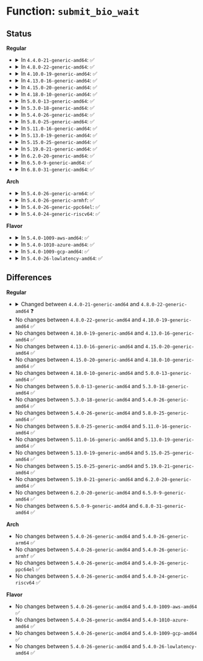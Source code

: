 # Function: <code>submit_bio_wait</code>

## Status
<b>Regular</b>
<ul>
<li>
<details>
<summary>In <code>4.4.0-21-generic-amd64</code>: ✅</summary>

```c
int submit_bio_wait(int rw, struct bio * bio)
```

```json
{
  "name": "submit_bio_wait",
  "collision_type": "Unique Global",
  "inline_type": "No",
  "funcs": [
    {
      "addr": 18446744071582712992,
      "name": "submit_bio_wait",
      "external": true,
      "loc": "block/bio.c:868",
      "file": "block/bio.c",
      "inline": "seen, unknown",
      "caller_inline": [],
      "caller_func": [
        "kernel/power/swap.c:hib_submit_io",
        "fs/ext4/crypto.c:ext4_encrypted_zeroout",
        "block/blk-flush.c:blkdev_issue_flush",
        "drivers/md/md.c:sync_page_io"
      ]
    }
  ],
  "symbols": [
    {
      "addr": 18446744071582712992,
      "name": "submit_bio_wait",
      "section": ".text",
      "bind": "STB_GLOBAL",
      "size": 141
    }
  ]
}
```
</details>
</li>
<li>
<details>
<summary>In <code>4.8.0-22-generic-amd64</code>: ✅</summary>

```c
int submit_bio_wait(struct bio * bio)
```

```json
{
  "name": "submit_bio_wait",
  "collision_type": "Unique Global",
  "inline_type": "No",
  "funcs": [
    {
      "addr": 18446744071582990064,
      "name": "submit_bio_wait",
      "external": true,
      "loc": "block/bio.c:870",
      "file": "block/bio.c",
      "inline": "seen, unknown",
      "caller_inline": [],
      "caller_func": [
        "kernel/power/swap.c:hib_submit_io",
        "fs/crypto/crypto.c:fscrypt_zeroout_range",
        "block/blk-flush.c:blkdev_issue_flush",
        "block/blk-lib.c:blkdev_issue_zeroout",
        "block/blk-lib.c:blkdev_issue_write_same",
        "block/blk-lib.c:blkdev_issue_discard",
        "drivers/md/md.c:sync_page_io"
      ]
    }
  ],
  "symbols": [
    {
      "addr": 18446744071582990064,
      "name": "submit_bio_wait",
      "section": ".text",
      "bind": "STB_GLOBAL",
      "size": 133
    }
  ]
}
```
</details>
</li>
<li>
<details>
<summary>In <code>4.10.0-19-generic-amd64</code>: ✅</summary>

```c
int submit_bio_wait(struct bio * bio)
```

```json
{
  "name": "submit_bio_wait",
  "collision_type": "Unique Global",
  "inline_type": "No",
  "funcs": [
    {
      "addr": 18446744071583094928,
      "name": "submit_bio_wait",
      "external": true,
      "loc": "block/bio.c:924",
      "file": "block/bio.c",
      "inline": "seen, unknown",
      "caller_inline": [],
      "caller_func": [
        "kernel/power/swap.c:hib_submit_io",
        "fs/crypto/crypto.c:fscrypt_zeroout_range",
        "block/blk-flush.c:blkdev_issue_flush",
        "block/blk-lib.c:blkdev_issue_zeroout",
        "block/blk-lib.c:blkdev_issue_write_same",
        "block/blk-lib.c:blkdev_issue_discard",
        "block/blk-zoned.c:blkdev_reset_zones",
        "block/blk-zoned.c:blkdev_report_zones",
        "drivers/md/md.c:sync_page_io"
      ]
    }
  ],
  "symbols": [
    {
      "addr": 18446744071583094928,
      "name": "submit_bio_wait",
      "section": ".text",
      "bind": "STB_GLOBAL",
      "size": 136
    }
  ]
}
```
</details>
</li>
<li>
<details>
<summary>In <code>4.13.0-16-generic-amd64</code>: ✅</summary>

```c
int submit_bio_wait(struct bio * bio)
```

```json
{
  "name": "submit_bio_wait",
  "collision_type": "Unique Global",
  "inline_type": "No",
  "funcs": [
    {
      "addr": 18446744071583151616,
      "name": "submit_bio_wait",
      "external": true,
      "loc": "block/bio.c:940",
      "file": "block/bio.c",
      "inline": "seen, unknown",
      "caller_inline": [],
      "caller_func": [
        "kernel/power/swap.c:hib_submit_io",
        "fs/crypto/bio.c:fscrypt_zeroout_range",
        "fs/ext4/mballoc.c:ext4_process_freed_data",
        "block/blk-flush.c:blkdev_issue_flush",
        "block/blk-lib.c:blkdev_issue_zeroout",
        "block/blk-lib.c:blkdev_issue_write_same",
        "block/blk-lib.c:blkdev_issue_discard",
        "block/blk-zoned.c:blkdev_reset_zones",
        "block/blk-zoned.c:blkdev_report_zones",
        "drivers/md/md.c:sync_page_io"
      ]
    }
  ],
  "symbols": [
    {
      "addr": 18446744071583151616,
      "name": "submit_bio_wait",
      "section": ".text",
      "bind": "STB_GLOBAL",
      "size": 136
    }
  ]
}
```
</details>
</li>
<li>
<details>
<summary>In <code>4.15.0-20-generic-amd64</code>: ✅</summary>

```c
int submit_bio_wait(struct bio * bio)
```

```json
{
  "name": "submit_bio_wait",
  "collision_type": "Unique Global",
  "inline_type": "No",
  "funcs": [
    {
      "addr": 18446744071583326736,
      "name": "submit_bio_wait",
      "external": true,
      "loc": "block/bio.c:939",
      "file": "block/bio.c",
      "inline": "seen, unknown",
      "caller_inline": [],
      "caller_func": [
        "kernel/power/swap.c:hib_submit_io",
        "fs/crypto/bio.c:fscrypt_zeroout_range",
        "fs/ext4/mballoc.c:ext4_process_freed_data",
        "block/blk-flush.c:blkdev_issue_flush",
        "block/blk-lib.c:blkdev_issue_zeroout",
        "block/blk-lib.c:blkdev_issue_write_same",
        "block/blk-lib.c:blkdev_issue_discard",
        "block/blk-zoned.c:blkdev_reset_zones",
        "block/blk-zoned.c:blkdev_report_zones",
        "drivers/md/md.c:sync_page_io"
      ]
    }
  ],
  "symbols": [
    {
      "addr": 18446744071583326736,
      "name": "submit_bio_wait",
      "section": ".text",
      "bind": "STB_GLOBAL",
      "size": 135
    }
  ]
}
```
</details>
</li>
<li>
<details>
<summary>In <code>4.18.0-10-generic-amd64</code>: ✅</summary>

```c
int submit_bio_wait(struct bio * bio)
```

```json
{
  "name": "submit_bio_wait",
  "collision_type": "Unique Global",
  "inline_type": "No",
  "funcs": [
    {
      "addr": 18446744071583535584,
      "name": "submit_bio_wait",
      "external": true,
      "loc": "block/bio.c:997",
      "file": "block/bio.c",
      "inline": "seen, unknown",
      "caller_inline": [],
      "caller_func": [
        "kernel/power/swap.c:hib_submit_io",
        "fs/crypto/bio.c:fscrypt_zeroout_range",
        "fs/ext4/mballoc.c:ext4_process_freed_data",
        "block/blk-flush.c:blkdev_issue_flush",
        "block/blk-lib.c:blkdev_issue_zeroout",
        "block/blk-lib.c:blkdev_issue_write_same",
        "block/blk-lib.c:blkdev_issue_discard",
        "block/blk-lib.c:__blkdev_issue_discard",
        "block/blk-zoned.c:blkdev_reset_zones",
        "block/blk-zoned.c:blkdev_report_zones",
        "drivers/md/md.c:sync_page_io"
      ]
    }
  ],
  "symbols": [
    {
      "addr": 18446744071583535584,
      "name": "submit_bio_wait",
      "section": ".text",
      "bind": "STB_GLOBAL",
      "size": 135
    }
  ]
}
```
</details>
</li>
<li>
<details>
<summary>In <code>5.0.0-13-generic-amd64</code>: ✅</summary>

```c
int submit_bio_wait(struct bio * bio)
```

```json
{
  "name": "submit_bio_wait",
  "collision_type": "Unique Global",
  "inline_type": "No",
  "funcs": [
    {
      "addr": 18446744071583658704,
      "name": "submit_bio_wait",
      "external": true,
      "loc": "block/bio.c:921",
      "file": "block/bio.c",
      "inline": "seen, unknown",
      "caller_inline": [],
      "caller_func": [
        "kernel/power/swap.c:hib_submit_io",
        "fs/crypto/bio.c:fscrypt_zeroout_range",
        "fs/iomap.c:iomap_read_page_sync",
        "fs/ext4/mballoc.c:ext4_process_freed_data",
        "block/blk-flush.c:blkdev_issue_flush",
        "block/blk-lib.c:blkdev_issue_zeroout",
        "block/blk-lib.c:blkdev_issue_write_same",
        "block/blk-lib.c:blkdev_issue_discard",
        "block/blk-zoned.c:blkdev_reset_zones",
        "drivers/md/md.c:sync_page_io"
      ]
    }
  ],
  "symbols": [
    {
      "addr": 18446744071583658704,
      "name": "submit_bio_wait",
      "section": ".text",
      "bind": "STB_GLOBAL",
      "size": 135
    }
  ]
}
```
</details>
</li>
<li>
<details>
<summary>In <code>5.3.0-18-generic-amd64</code>: ✅</summary>

```c
int submit_bio_wait(struct bio * bio)
```

```json
{
  "name": "submit_bio_wait",
  "collision_type": "Unique Global",
  "inline_type": "No",
  "funcs": [
    {
      "addr": 18446744071583845408,
      "name": "submit_bio_wait",
      "external": true,
      "loc": "block/bio.c:980",
      "file": "block/bio.c",
      "inline": "seen, unknown",
      "caller_inline": [],
      "caller_func": [
        "kernel/power/swap.c:hib_submit_io",
        "fs/crypto/bio.c:fscrypt_zeroout_range",
        "fs/iomap/buffered-io.c:iomap_read_page_sync",
        "fs/ext4/mballoc.c:ext4_process_freed_data",
        "block/blk-flush.c:blkdev_issue_flush",
        "block/blk-lib.c:blkdev_issue_zeroout",
        "block/blk-lib.c:blkdev_issue_write_same",
        "block/blk-lib.c:blkdev_issue_discard",
        "block/blk-zoned.c:blkdev_reset_zones",
        "drivers/md/md.c:sync_page_io"
      ]
    }
  ],
  "symbols": [
    {
      "addr": 18446744071583845408,
      "name": "submit_bio_wait",
      "section": ".text",
      "bind": "STB_GLOBAL",
      "size": 134
    }
  ]
}
```
</details>
</li>
<li>
<details>
<summary>In <code>5.4.0-26-generic-amd64</code>: ✅</summary>

```c
int submit_bio_wait(struct bio * bio)
```

```json
{
  "name": "submit_bio_wait",
  "collision_type": "Unique Global",
  "inline_type": "No",
  "funcs": [
    {
      "addr": 18446744071583947456,
      "name": "submit_bio_wait",
      "external": true,
      "loc": "block/bio.c:1019",
      "file": "block/bio.c",
      "inline": "seen, unknown",
      "caller_inline": [],
      "caller_func": [
        "kernel/power/swap.c:hib_submit_io",
        "fs/crypto/bio.c:fscrypt_zeroout_range",
        "fs/iomap/buffered-io.c:iomap_read_page_sync",
        "fs/ext4/mballoc.c:ext4_process_freed_data",
        "block/blk-flush.c:blkdev_issue_flush",
        "block/blk-lib.c:blkdev_issue_zeroout",
        "block/blk-lib.c:blkdev_issue_write_same",
        "block/blk-lib.c:blkdev_issue_discard",
        "block/blk-zoned.c:blkdev_reset_zones",
        "block/blk-zoned.c:blkdev_reset_zones",
        "drivers/md/md.c:sync_page_io"
      ]
    }
  ],
  "symbols": [
    {
      "addr": 18446744071583947456,
      "name": "submit_bio_wait",
      "section": ".text",
      "bind": "STB_GLOBAL",
      "size": 134
    }
  ]
}
```
</details>
</li>
<li>
<details>
<summary>In <code>5.8.0-25-generic-amd64</code>: ✅</summary>

```c
int submit_bio_wait(struct bio * bio)
```

```json
{
  "name": "submit_bio_wait",
  "collision_type": "Unique Global",
  "inline_type": "No",
  "funcs": [
    {
      "addr": 18446744071584339072,
      "name": "submit_bio_wait",
      "external": true,
      "loc": "block/bio.c:1143",
      "file": "block/bio.c",
      "inline": "seen, unknown",
      "caller_inline": [],
      "caller_func": [
        "kernel/power/swap.c:hib_submit_io",
        "fs/crypto/bio.c:fscrypt_zeroout_range",
        "fs/iomap/buffered-io.c:iomap_read_page_sync",
        "fs/ext4/mballoc.c:ext4_process_freed_data",
        "fs/squashfs/block.c:squashfs_bio_read",
        "block/blk-flush.c:blkdev_issue_flush",
        "block/blk-lib.c:blkdev_issue_zeroout",
        "block/blk-lib.c:blkdev_issue_write_same",
        "block/blk-lib.c:blkdev_issue_discard",
        "block/blk-zoned.c:blkdev_zone_mgmt",
        "drivers/md/md.c:sync_page_io"
      ]
    }
  ],
  "symbols": [
    {
      "addr": 18446744071584339072,
      "name": "submit_bio_wait",
      "section": ".text",
      "bind": "STB_GLOBAL",
      "size": 182
    }
  ]
}
```
</details>
</li>
<li>
<details>
<summary>In <code>5.11.0-16-generic-amd64</code>: ✅</summary>

```c
int submit_bio_wait(struct bio * bio)
```

```json
{
  "name": "submit_bio_wait",
  "collision_type": "Unique Global",
  "inline_type": "No",
  "funcs": [
    {
      "addr": 18446744071584456816,
      "name": "submit_bio_wait",
      "external": true,
      "loc": "block/bio.c:1146",
      "file": "block/bio.c",
      "inline": "seen, unknown",
      "caller_inline": [],
      "caller_func": [
        "kernel/power/swap.c:hib_submit_io",
        "fs/crypto/bio.c:fscrypt_zeroout_range",
        "fs/crypto/bio.c:fscrypt_zeroout_range_inline_crypt",
        "fs/crypto/bio.c:fscrypt_zeroout_range_inline_crypt",
        "fs/iomap/buffered-io.c:iomap_read_page_sync",
        "fs/ext4/mballoc.c:ext4_process_freed_data",
        "fs/squashfs/block.c:squashfs_bio_read",
        "block/blk-flush.c:blkdev_issue_flush",
        "block/blk-lib.c:blkdev_issue_zeroout",
        "block/blk-lib.c:blkdev_issue_write_same",
        "block/blk-lib.c:blkdev_issue_discard",
        "block/blk-zoned.c:blkdev_zone_mgmt",
        "drivers/md/md.c:sync_page_io"
      ]
    }
  ],
  "symbols": [
    {
      "addr": 18446744071584456816,
      "name": "submit_bio_wait",
      "section": ".text",
      "bind": "STB_GLOBAL",
      "size": 182
    }
  ]
}
```
</details>
</li>
<li>
<details>
<summary>In <code>5.13.0-19-generic-amd64</code>: ✅</summary>

```c
int submit_bio_wait(struct bio * bio)
```

```json
{
  "name": "submit_bio_wait",
  "collision_type": "Unique Global",
  "inline_type": "No",
  "funcs": [
    {
      "addr": 18446744071584491920,
      "name": "submit_bio_wait",
      "external": true,
      "loc": "block/bio.c:1146",
      "file": "block/bio.c",
      "inline": "seen, unknown",
      "caller_inline": [],
      "caller_func": [
        "kernel/power/swap.c:hib_submit_io",
        "fs/crypto/bio.c:fscrypt_zeroout_range",
        "fs/crypto/bio.c:fscrypt_zeroout_range_inline_crypt",
        "fs/crypto/bio.c:fscrypt_zeroout_range_inline_crypt",
        "fs/iomap/buffered-io.c:iomap_read_page_sync",
        "fs/ext4/mballoc.c:ext4_process_freed_data",
        "fs/squashfs/block.c:squashfs_bio_read",
        "block/blk-flush.c:blkdev_issue_flush",
        "block/blk-lib.c:blkdev_issue_zeroout",
        "block/blk-lib.c:blkdev_issue_write_same",
        "block/blk-lib.c:blkdev_issue_discard",
        "block/blk-zoned.c:blkdev_zone_mgmt",
        "drivers/md/md.c:sync_page_io"
      ]
    }
  ],
  "symbols": [
    {
      "addr": 18446744071584491920,
      "name": "submit_bio_wait",
      "section": ".text",
      "bind": "STB_GLOBAL",
      "size": 182
    }
  ]
}
```
</details>
</li>
<li>
<details>
<summary>In <code>5.15.0-25-generic-amd64</code>: ✅</summary>

```c
int submit_bio_wait(struct bio * bio)
```

```json
{
  "name": "submit_bio_wait",
  "collision_type": "Unique Global",
  "inline_type": "No",
  "funcs": [
    {
      "addr": 18446744071584900784,
      "name": "submit_bio_wait",
      "external": true,
      "loc": "block/bio.c:1240",
      "file": "block/bio.c",
      "inline": "seen, unknown",
      "caller_inline": [],
      "caller_func": [
        "kernel/power/swap.c:hib_submit_io",
        "fs/crypto/bio.c:fscrypt_zeroout_range",
        "fs/crypto/bio.c:fscrypt_zeroout_range_inline_crypt",
        "fs/crypto/bio.c:fscrypt_zeroout_range_inline_crypt",
        "fs/iomap/buffered-io.c:iomap_read_page_sync",
        "fs/squashfs/block.c:squashfs_bio_read",
        "block/blk-flush.c:blkdev_issue_flush",
        "block/blk-lib.c:blkdev_issue_zeroout",
        "block/blk-lib.c:blkdev_issue_write_same",
        "block/blk-lib.c:blkdev_issue_discard",
        "block/blk-zoned.c:blkdev_zone_mgmt",
        "block/blk-zoned.c:blkdev_zone_reset_all_emulated",
        "drivers/md/md.c:sync_page_io"
      ]
    }
  ],
  "symbols": [
    {
      "addr": 18446744071584900784,
      "name": "submit_bio_wait",
      "section": ".text",
      "bind": "STB_GLOBAL",
      "size": 182
    }
  ]
}
```
</details>
</li>
<li>
<details>
<summary>In <code>5.19.0-21-generic-amd64</code>: ✅</summary>

```c
int submit_bio_wait(struct bio * bio)
```

```json
{
  "name": "submit_bio_wait",
  "collision_type": "Unique Global",
  "inline_type": "No",
  "funcs": [
    {
      "addr": 18446744071585600688,
      "name": "submit_bio_wait",
      "external": true,
      "loc": "block/bio.c:1308",
      "file": "block/bio.c",
      "inline": "seen, unknown",
      "caller_inline": [],
      "caller_func": [
        "kernel/power/swap.c:hib_submit_io",
        "fs/crypto/bio.c:fscrypt_zeroout_range",
        "fs/crypto/bio.c:fscrypt_zeroout_range_inline_crypt",
        "fs/iomap/buffered-io.c:iomap_read_folio_sync",
        "fs/squashfs/block.c:squashfs_bio_read",
        "block/fops.c:__blkdev_direct_IO_simple",
        "block/blk-flush.c:blkdev_issue_flush",
        "block/blk-lib.c:blkdev_issue_secure_erase",
        "block/blk-lib.c:blkdev_issue_zeroout",
        "block/blk-lib.c:blkdev_issue_discard",
        "block/blk-zoned.c:blkdev_zone_mgmt",
        "block/blk-zoned.c:blkdev_zone_reset_all_emulated",
        "drivers/md/md.c:sync_page_io"
      ]
    }
  ],
  "symbols": [
    {
      "addr": 18446744071585600688,
      "name": "submit_bio_wait",
      "section": ".text",
      "bind": "STB_GLOBAL",
      "size": 194
    }
  ]
}
```
</details>
</li>
<li>
<details>
<summary>In <code>6.2.0-20-generic-amd64</code>: ✅</summary>

```c
int submit_bio_wait(struct bio * bio)
```

```json
{
  "name": "submit_bio_wait",
  "collision_type": "Unique Global",
  "inline_type": "No",
  "funcs": [
    {
      "addr": 18446744071586368624,
      "name": "submit_bio_wait",
      "external": true,
      "loc": "block/bio.c:1371",
      "file": "block/bio.c",
      "inline": "seen, unknown",
      "caller_inline": [],
      "caller_func": [
        "kernel/power/swap.c:hib_submit_io",
        "fs/crypto/bio.c:fscrypt_zeroout_range",
        "fs/crypto/bio.c:fscrypt_zeroout_range_inline_crypt",
        "fs/iomap/buffered-io.c:iomap_read_folio_sync",
        "fs/squashfs/block.c:squashfs_bio_read",
        "block/fops.c:__blkdev_direct_IO_simple",
        "block/blk-flush.c:blkdev_issue_flush",
        "block/blk-lib.c:blkdev_issue_secure_erase",
        "block/blk-lib.c:blkdev_issue_zeroout",
        "block/blk-lib.c:blkdev_issue_discard",
        "block/blk-zoned.c:blkdev_zone_mgmt",
        "block/blk-zoned.c:blkdev_zone_reset_all_emulated",
        "drivers/md/md.c:sync_page_io"
      ]
    }
  ],
  "symbols": [
    {
      "addr": 18446744071586368624,
      "name": "submit_bio_wait",
      "section": ".text",
      "bind": "STB_GLOBAL",
      "size": 194
    }
  ]
}
```
</details>
</li>
<li>
<details>
<summary>In <code>6.5.0-9-generic-amd64</code>: ✅</summary>

```c
int submit_bio_wait(struct bio * bio)
```

```json
{
  "name": "submit_bio_wait",
  "collision_type": "Unique Global",
  "inline_type": "No",
  "funcs": [
    {
      "addr": 18446744071586615280,
      "name": "submit_bio_wait",
      "external": true,
      "loc": "block/bio.c:1356",
      "file": "block/bio.c",
      "inline": "seen, unknown",
      "caller_inline": [],
      "caller_func": [
        "kernel/power/swap.c:hib_submit_io",
        "mm/page_io.c:swap_readpage_bdev_sync",
        "mm/page_io.c:swap_writepage_bdev_sync",
        "fs/crypto/bio.c:fscrypt_zeroout_range",
        "fs/crypto/bio.c:fscrypt_zeroout_range_inline_crypt",
        "fs/iomap/buffered-io.c:iomap_read_folio_sync",
        "fs/squashfs/block.c:squashfs_bio_read",
        "fs/squashfs/block.c:squashfs_bio_read_cached",
        "block/fops.c:__blkdev_direct_IO_simple",
        "block/blk-flush.c:blkdev_issue_flush",
        "block/blk-lib.c:blkdev_issue_secure_erase",
        "block/blk-lib.c:blkdev_issue_zeroout",
        "block/blk-lib.c:blkdev_issue_discard",
        "block/blk-zoned.c:blkdev_zone_mgmt",
        "block/blk-zoned.c:blkdev_zone_reset_all_emulated",
        "drivers/md/md.c:sync_page_io"
      ]
    }
  ],
  "symbols": [
    {
      "addr": 18446744071586615280,
      "name": "submit_bio_wait",
      "section": ".text",
      "bind": "STB_GLOBAL",
      "size": 194
    }
  ]
}
```
</details>
</li>
<li>
<details>
<summary>In <code>6.8.0-31-generic-amd64</code>: ✅</summary>

```c
int submit_bio_wait(struct bio * bio)
```

```json
{
  "name": "submit_bio_wait",
  "collision_type": "Unique Global",
  "inline_type": "No",
  "funcs": [
    {
      "addr": 18446744071586885664,
      "name": "submit_bio_wait",
      "external": true,
      "loc": "block/bio.c:1368",
      "file": "block/bio.c",
      "inline": "seen, unknown",
      "caller_inline": [],
      "caller_func": [
        "kernel/power/swap.c:hib_submit_io",
        "mm/page_io.c:swap_read_folio_bdev_sync",
        "mm/page_io.c:swap_writepage_bdev_sync",
        "fs/crypto/bio.c:fscrypt_zeroout_range",
        "fs/crypto/bio.c:fscrypt_zeroout_range_inline_crypt",
        "fs/iomap/buffered-io.c:iomap_read_folio_sync",
        "fs/squashfs/block.c:squashfs_bio_read",
        "fs/squashfs/block.c:squashfs_bio_read_cached",
        "block/fops.c:__blkdev_direct_IO_simple",
        "block/blk-flush.c:blkdev_issue_flush",
        "block/blk-lib.c:blkdev_issue_secure_erase",
        "block/blk-lib.c:blkdev_issue_zeroout",
        "block/blk-lib.c:blkdev_issue_discard",
        "block/blk-zoned.c:blkdev_zone_mgmt",
        "block/blk-zoned.c:blkdev_zone_reset_all_emulated",
        "drivers/md/md.c:sync_page_io"
      ]
    }
  ],
  "symbols": [
    {
      "addr": 18446744071586885664,
      "name": "submit_bio_wait",
      "section": ".text",
      "bind": "STB_GLOBAL",
      "size": 189
    }
  ]
}
```
</details>
</li>
</ul>
<b>Arch</b>
<ul>
<li>
<details>
<summary>In <code>5.4.0-26-generic-arm64</code>: ✅</summary>

```c
int submit_bio_wait(struct bio * bio)
```

```json
{
  "name": "submit_bio_wait",
  "collision_type": "Unique Global",
  "inline_type": "No",
  "funcs": [
    {
      "addr": 18446603336495767424,
      "name": "submit_bio_wait",
      "external": true,
      "loc": "block/bio.c:1019",
      "file": "block/bio.c",
      "inline": "seen, unknown",
      "caller_inline": [],
      "caller_func": [
        "fs/crypto/bio.c:fscrypt_zeroout_range",
        "fs/iomap/buffered-io.c:iomap_read_page_sync",
        "fs/ext4/mballoc.c:ext4_process_freed_data",
        "block/blk-flush.c:blkdev_issue_flush",
        "block/blk-lib.c:blkdev_issue_zeroout",
        "block/blk-lib.c:blkdev_issue_write_same",
        "block/blk-lib.c:blkdev_issue_discard",
        "block/blk-zoned.c:blkdev_reset_zones",
        "block/blk-zoned.c:blkdev_reset_zones",
        "drivers/md/md.c:sync_page_io"
      ]
    }
  ],
  "symbols": [
    {
      "addr": 18446603336495767424,
      "name": "submit_bio_wait",
      "section": ".text",
      "bind": "STB_GLOBAL",
      "size": 148
    }
  ]
}
```
</details>
</li>
<li>
<details>
<summary>In <code>5.4.0-26-generic-armhf</code>: ✅</summary>

```c
int submit_bio_wait(struct bio * bio)
```

```json
{
  "name": "submit_bio_wait",
  "collision_type": "Unique Global",
  "inline_type": "No",
  "funcs": [
    {
      "addr": 3229120356,
      "name": "submit_bio_wait",
      "external": true,
      "loc": "block/bio.c:1019",
      "file": "block/bio.c",
      "inline": "seen, unknown",
      "caller_inline": [],
      "caller_func": [
        "kernel/power/swap.c:hib_submit_io",
        "fs/crypto/bio.c:fscrypt_zeroout_range",
        "fs/iomap/buffered-io.c:iomap_read_page_sync",
        "fs/ext4/mballoc.c:ext4_process_freed_data",
        "block/blk-flush.c:blkdev_issue_flush",
        "block/blk-lib.c:blkdev_issue_zeroout",
        "block/blk-lib.c:blkdev_issue_write_same",
        "block/blk-lib.c:blkdev_issue_discard",
        "block/blk-zoned.c:blkdev_reset_zones",
        "block/blk-zoned.c:blkdev_reset_zones",
        "drivers/md/md.c:sync_page_io"
      ]
    }
  ],
  "symbols": [
    {
      "addr": 3229120356,
      "name": "submit_bio_wait",
      "section": ".text",
      "bind": "STB_GLOBAL",
      "size": 156
    }
  ]
}
```
</details>
</li>
<li>
<details>
<summary>In <code>5.4.0-26-generic-ppc64el</code>: ✅</summary>

```c
int submit_bio_wait(struct bio * bio)
```

```json
{
  "name": "submit_bio_wait",
  "collision_type": "Unique Global",
  "inline_type": "No",
  "funcs": [
    {
      "addr": 13835058055289939600,
      "name": "submit_bio_wait",
      "external": true,
      "loc": "block/bio.c:1019",
      "file": "block/bio.c",
      "inline": "seen, unknown",
      "caller_inline": [],
      "caller_func": [
        "fs/crypto/bio.c:fscrypt_zeroout_range",
        "fs/iomap/buffered-io.c:iomap_read_page_sync",
        "fs/ext4/mballoc.c:ext4_process_freed_data",
        "block/blk-flush.c:blkdev_issue_flush",
        "block/blk-lib.c:blkdev_issue_zeroout",
        "block/blk-lib.c:blkdev_issue_write_same",
        "block/blk-lib.c:blkdev_issue_discard",
        "block/blk-zoned.c:blkdev_reset_zones",
        "block/blk-zoned.c:blkdev_reset_zones",
        "drivers/md/md.c:sync_page_io"
      ]
    }
  ],
  "symbols": [
    {
      "addr": 13835058055289939600,
      "name": "submit_bio_wait",
      "section": ".text",
      "bind": "STB_GLOBAL",
      "size": 192
    }
  ]
}
```
</details>
</li>
<li>
<details>
<summary>In <code>5.4.0-24-generic-riscv64</code>: ✅</summary>

```c
int submit_bio_wait(struct bio * bio)
```

```json
{
  "name": "submit_bio_wait",
  "collision_type": "Unique Global",
  "inline_type": "No",
  "funcs": [
    {
      "addr": 18446743936274914022,
      "name": "submit_bio_wait",
      "external": true,
      "loc": "block/bio.c:1019",
      "file": "block/bio.c",
      "inline": "seen, unknown",
      "caller_inline": [],
      "caller_func": [
        "fs/crypto/bio.c:fscrypt_zeroout_range",
        "fs/iomap/buffered-io.c:iomap_read_page_sync",
        "fs/ext4/mballoc.c:ext4_process_freed_data",
        "block/blk-flush.c:blkdev_issue_flush",
        "block/blk-lib.c:blkdev_issue_zeroout",
        "block/blk-lib.c:blkdev_issue_write_same",
        "block/blk-lib.c:blkdev_issue_discard",
        "block/blk-zoned.c:blkdev_reset_zones",
        "block/blk-zoned.c:blkdev_reset_zones",
        "drivers/md/md.c:sync_page_io"
      ]
    }
  ],
  "symbols": [
    {
      "addr": 18446743936274914022,
      "name": "submit_bio_wait",
      "section": ".text",
      "bind": "STB_GLOBAL",
      "size": 118
    }
  ]
}
```
</details>
</li>
</ul>
<b>Flavor</b>
<ul>
<li>
<details>
<summary>In <code>5.4.0-1009-aws-amd64</code>: ✅</summary>

```c
int submit_bio_wait(struct bio * bio)
```

```json
{
  "name": "submit_bio_wait",
  "collision_type": "Unique Global",
  "inline_type": "No",
  "funcs": [
    {
      "addr": 18446744071583916192,
      "name": "submit_bio_wait",
      "external": true,
      "loc": "block/bio.c:1019",
      "file": "block/bio.c",
      "inline": "seen, unknown",
      "caller_inline": [],
      "caller_func": [
        "kernel/power/swap.c:swap_read_pages",
        "kernel/power/swap.c:hib_submit_io",
        "fs/crypto/bio.c:fscrypt_zeroout_range",
        "fs/iomap/buffered-io.c:iomap_read_page_sync",
        "fs/ext4/mballoc.c:ext4_process_freed_data",
        "block/blk-flush.c:blkdev_issue_flush",
        "block/blk-lib.c:blkdev_issue_zeroout",
        "block/blk-lib.c:blkdev_issue_write_same",
        "block/blk-lib.c:blkdev_issue_discard",
        "block/blk-zoned.c:blkdev_reset_zones",
        "block/blk-zoned.c:blkdev_reset_zones",
        "drivers/md/md.c:sync_page_io"
      ]
    }
  ],
  "symbols": [
    {
      "addr": 18446744071583916192,
      "name": "submit_bio_wait",
      "section": ".text",
      "bind": "STB_GLOBAL",
      "size": 134
    }
  ]
}
```
</details>
</li>
<li>
<details>
<summary>In <code>5.4.0-1010-azure-amd64</code>: ✅</summary>

```c
int submit_bio_wait(struct bio * bio)
```

```json
{
  "name": "submit_bio_wait",
  "collision_type": "Unique Global",
  "inline_type": "No",
  "funcs": [
    {
      "addr": 18446744071583853248,
      "name": "submit_bio_wait",
      "external": true,
      "loc": "block/bio.c:1019",
      "file": "block/bio.c",
      "inline": "seen, unknown",
      "caller_inline": [],
      "caller_func": [
        "kernel/power/swap.c:hib_submit_io",
        "fs/crypto/bio.c:fscrypt_zeroout_range",
        "fs/iomap/buffered-io.c:iomap_read_page_sync",
        "fs/ext4/mballoc.c:ext4_process_freed_data",
        "block/blk-flush.c:blkdev_issue_flush",
        "block/blk-lib.c:blkdev_issue_zeroout",
        "block/blk-lib.c:blkdev_issue_write_same",
        "block/blk-lib.c:blkdev_issue_discard",
        "block/blk-zoned.c:blkdev_reset_zones",
        "block/blk-zoned.c:blkdev_reset_zones",
        "drivers/md/md.c:sync_page_io"
      ]
    }
  ],
  "symbols": [
    {
      "addr": 18446744071583853248,
      "name": "submit_bio_wait",
      "section": ".text",
      "bind": "STB_GLOBAL",
      "size": 134
    }
  ]
}
```
</details>
</li>
<li>
<details>
<summary>In <code>5.4.0-1009-gcp-amd64</code>: ✅</summary>

```c
int submit_bio_wait(struct bio * bio)
```

```json
{
  "name": "submit_bio_wait",
  "collision_type": "Unique Global",
  "inline_type": "No",
  "funcs": [
    {
      "addr": 18446744071583899952,
      "name": "submit_bio_wait",
      "external": true,
      "loc": "block/bio.c:1019",
      "file": "block/bio.c",
      "inline": "seen, unknown",
      "caller_inline": [],
      "caller_func": [
        "kernel/power/swap.c:hib_submit_io",
        "fs/crypto/bio.c:fscrypt_zeroout_range",
        "fs/iomap/buffered-io.c:iomap_read_page_sync",
        "fs/ext4/mballoc.c:ext4_process_freed_data",
        "block/blk-flush.c:blkdev_issue_flush",
        "block/blk-lib.c:blkdev_issue_zeroout",
        "block/blk-lib.c:blkdev_issue_write_same",
        "block/blk-lib.c:blkdev_issue_discard",
        "block/blk-zoned.c:blkdev_reset_zones",
        "block/blk-zoned.c:blkdev_reset_zones",
        "drivers/md/md.c:sync_page_io"
      ]
    }
  ],
  "symbols": [
    {
      "addr": 18446744071583899952,
      "name": "submit_bio_wait",
      "section": ".text",
      "bind": "STB_GLOBAL",
      "size": 134
    }
  ]
}
```
</details>
</li>
<li>
<details>
<summary>In <code>5.4.0-26-lowlatency-amd64</code>: ✅</summary>

```c
int submit_bio_wait(struct bio * bio)
```

```json
{
  "name": "submit_bio_wait",
  "collision_type": "Unique Global",
  "inline_type": "No",
  "funcs": [
    {
      "addr": 18446744071584000992,
      "name": "submit_bio_wait",
      "external": true,
      "loc": "block/bio.c:1019",
      "file": "block/bio.c",
      "inline": "seen, unknown",
      "caller_inline": [],
      "caller_func": [
        "kernel/power/swap.c:hib_submit_io",
        "fs/crypto/bio.c:fscrypt_zeroout_range",
        "fs/iomap/buffered-io.c:iomap_read_page_sync",
        "fs/ext4/mballoc.c:ext4_process_freed_data",
        "block/blk-flush.c:blkdev_issue_flush",
        "block/blk-lib.c:blkdev_issue_zeroout",
        "block/blk-lib.c:blkdev_issue_write_same",
        "block/blk-lib.c:blkdev_issue_discard",
        "block/blk-zoned.c:blkdev_reset_zones",
        "block/blk-zoned.c:blkdev_reset_zones",
        "drivers/md/md.c:sync_page_io"
      ]
    }
  ],
  "symbols": [
    {
      "addr": 18446744071584000992,
      "name": "submit_bio_wait",
      "section": ".text",
      "bind": "STB_GLOBAL",
      "size": 134
    }
  ]
}
```
</details>
</li>
</ul>

## Differences
<b>Regular</b>
<ul>
<li>
<details>
<summary>Changed between <code>4.4.0-21-generic-amd64</code> and <code>4.8.0-22-generic-amd64</code> ❓</summary>
<ul>
<li>
<b>Param removed. </b>
<code>int rw</code>
</li>
<li>
<b>Param reordered. </b>
<code>rw, bio</code> ➡️ <code>bio</code>
</li>
</ul>
</details>
</li>
<li>
No changes between <code>4.8.0-22-generic-amd64</code> and <code>4.10.0-19-generic-amd64</code> ✅
</li>
<li>
No changes between <code>4.10.0-19-generic-amd64</code> and <code>4.13.0-16-generic-amd64</code> ✅
</li>
<li>
No changes between <code>4.13.0-16-generic-amd64</code> and <code>4.15.0-20-generic-amd64</code> ✅
</li>
<li>
No changes between <code>4.15.0-20-generic-amd64</code> and <code>4.18.0-10-generic-amd64</code> ✅
</li>
<li>
No changes between <code>4.18.0-10-generic-amd64</code> and <code>5.0.0-13-generic-amd64</code> ✅
</li>
<li>
No changes between <code>5.0.0-13-generic-amd64</code> and <code>5.3.0-18-generic-amd64</code> ✅
</li>
<li>
No changes between <code>5.3.0-18-generic-amd64</code> and <code>5.4.0-26-generic-amd64</code> ✅
</li>
<li>
No changes between <code>5.4.0-26-generic-amd64</code> and <code>5.8.0-25-generic-amd64</code> ✅
</li>
<li>
No changes between <code>5.8.0-25-generic-amd64</code> and <code>5.11.0-16-generic-amd64</code> ✅
</li>
<li>
No changes between <code>5.11.0-16-generic-amd64</code> and <code>5.13.0-19-generic-amd64</code> ✅
</li>
<li>
No changes between <code>5.13.0-19-generic-amd64</code> and <code>5.15.0-25-generic-amd64</code> ✅
</li>
<li>
No changes between <code>5.15.0-25-generic-amd64</code> and <code>5.19.0-21-generic-amd64</code> ✅
</li>
<li>
No changes between <code>5.19.0-21-generic-amd64</code> and <code>6.2.0-20-generic-amd64</code> ✅
</li>
<li>
No changes between <code>6.2.0-20-generic-amd64</code> and <code>6.5.0-9-generic-amd64</code> ✅
</li>
<li>
No changes between <code>6.5.0-9-generic-amd64</code> and <code>6.8.0-31-generic-amd64</code> ✅
</li>
</ul>
<b>Arch</b>
<ul>
<li>
No changes between <code>5.4.0-26-generic-amd64</code> and <code>5.4.0-26-generic-arm64</code> ✅
</li>
<li>
No changes between <code>5.4.0-26-generic-amd64</code> and <code>5.4.0-26-generic-armhf</code> ✅
</li>
<li>
No changes between <code>5.4.0-26-generic-amd64</code> and <code>5.4.0-26-generic-ppc64el</code> ✅
</li>
<li>
No changes between <code>5.4.0-26-generic-amd64</code> and <code>5.4.0-24-generic-riscv64</code> ✅
</li>
</ul>
<b>Flavor</b>
<ul>
<li>
No changes between <code>5.4.0-26-generic-amd64</code> and <code>5.4.0-1009-aws-amd64</code> ✅
</li>
<li>
No changes between <code>5.4.0-26-generic-amd64</code> and <code>5.4.0-1010-azure-amd64</code> ✅
</li>
<li>
No changes between <code>5.4.0-26-generic-amd64</code> and <code>5.4.0-1009-gcp-amd64</code> ✅
</li>
<li>
No changes between <code>5.4.0-26-generic-amd64</code> and <code>5.4.0-26-lowlatency-amd64</code> ✅
</li>
</ul>

